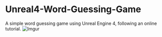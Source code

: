 # Unreal4-Word-Guessing-Game
A simple word guessing game using Unreal Engine 4, following an online tutorial.
![Imgur](https://imgur.com/a/MPJEU9V)
